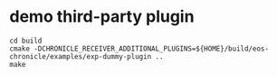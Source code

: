# demo third-party plugin

```
cd build
cmake -DCHRONICLE_RECEIVER_ADDITIONAL_PLUGINS=${HOME}/build/eos-chronicle/examples/exp-dummy-plugin ..
make



```